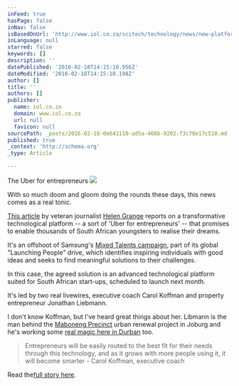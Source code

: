 ```yaml
---
inFeed: true
hasPage: false
inNav: false
isBasedOnUrl: 'http://www.iol.co.za/scitech/technology/news/new-platform-is-uber-for-sa-entrepreneurs-1986487'
inLanguage: null
starred: false
keywords: []
description: ''
datePublished: '2016-02-18T14:15:10.956Z'
dateModified: '2016-02-18T14:15:10.198Z'
author: []
title: ''
authors: []
publisher:
  name: iol.co.za
  domain: www.iol.co.za
  url: null
  favicon: null
sourcePath: _posts/2016-02-18-0e641110-ad5a-468b-9202-f3c70e17c518.md
published: true
_context: 'http://schema.org'
_type: Article

---
```

The Uber for entrepreneurs
![](http://classic.iol.co.za/polopoly_fs/launching-people-mixed-talents-1.1986486!/image/3882310515.jpg_gen/derivatives/box_730/3882310515.jpg)

With so much doom and gloom doing the rounds these days, this news comes as a real tonic.

[This article][0] by veteran journalist [Helen Grange][1] reports on a transformative technological platform -- a sort of 'Uber for entrepreneurs' -- that promises to enable thousands of South African youngsters to realise their dreams.

It's an offshoot of Samsung's [Mixed Talents campaign][2], part of its global "Launching People" drive, which identifies inspiring individuals with good ideas and seeks to find meaningful solutions to their challenges.

In this case, the agreed solution is an advanced technological platform suited for South African start-ups, scheduled to launch next month.

It's led by two real livewires, executive coach Carol Koffman and property entrepreneur Jonathan Liebmann.

I don't know Koffman, but I've heard great things about her. Libmann is the man behind the [Maboneng Precinct][3] urban renewal project in Joburg and he's working some [real magic here in Durban][4] too.

> Entrepreneurs will be easily routed to the best fit for their needs through this technology, and as it grows with more people using it, it will become smarter - Carol Koffman, executive coach

Read the[full story here][0].

[0]: http://www.iol.co.za/scitech/technology/news/new-platform-is-uber-for-sa-entrepreneurs-1986487
[1]: http://www.helengrange.co.za/
[2]: http://www.samsung.com/za/launchingpeople/
[3]: http://www.mabonengprecinct.com/properties/developers/
[4]: http://www.privateproperty.co.za/advice/news/articles/durbans-urban-regeneration-gets-a-boost/3590